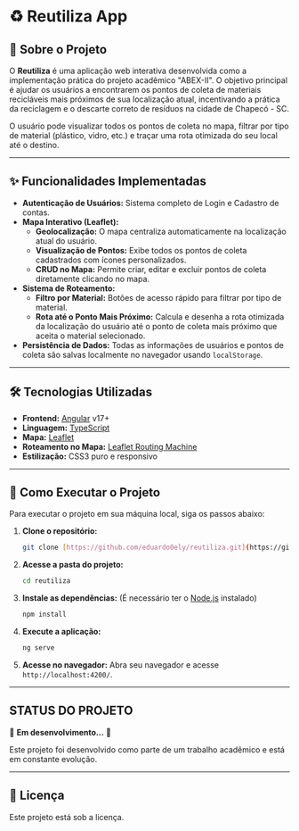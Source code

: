 # ♻️ Reutiliza App

## 🎯 Sobre o Projeto

O **Reutiliza** é uma aplicação web interativa desenvolvida como a implementação prática do projeto acadêmico "ABEX-II". O objetivo principal é ajudar os usuários a encontrarem os pontos de coleta de materiais recicláveis mais próximos de sua localização atual, incentivando a prática da reciclagem e o descarte correto de resíduos na cidade de Chapecó - SC.

O usuário pode visualizar todos os pontos de coleta no mapa, filtrar por tipo de material (plástico, vidro, etc.) e traçar uma rota otimizada do seu local até o destino.

---

## ✨ Funcionalidades Implementadas

* **Autenticação de Usuários:** Sistema completo de Login e Cadastro de contas.
* **Mapa Interativo (Leaflet):**
    * **Geolocalização:** O mapa centraliza automaticamente na localização atual do usuário.
    * **Visualização de Pontos:** Exibe todos os pontos de coleta cadastrados com ícones personalizados.
    * **CRUD no Mapa:** Permite criar, editar e excluir pontos de coleta diretamente clicando no mapa.
* **Sistema de Roteamento:**
    * **Filtro por Material:** Botões de acesso rápido para filtrar por tipo de material.
    * **Rota até o Ponto Mais Próximo:** Calcula e desenha a rota otimizada da localização do usuário até o ponto de coleta mais próximo que aceita o material selecionado.
* **Persistência de Dados:** Todas as informações de usuários e pontos de coleta são salvas localmente no navegador usando `localStorage`.

---

## 🛠️ Tecnologias Utilizadas

* **Frontend:** [Angular](https://angular.io/) v17+
* **Linguagem:** [TypeScript](https://www.typescriptlang.org/)
* **Mapa:** [Leaflet](https://leafletjs.com/)
* **Roteamento no Mapa:** [Leaflet Routing Machine](http://www.liedman.net/leaflet-routing-machine/)
* **Estilização:** CSS3 puro e responsivo

---

## 🚀 Como Executar o Projeto

Para executar o projeto em sua máquina local, siga os passos abaixo:

1.  **Clone o repositório:**
    ```bash
    git clone [https://github.com/eduardo0ely/reutiliza.git](https://github.com/eduardo0ely/reutiliza.git)
    ```

2.  **Acesse a pasta do projeto:**
    ```bash
    cd reutiliza
    ```

3.  **Instale as dependências:**
    (É necessário ter o [Node.js](https://nodejs.org/) instalado)
    ```bash
    npm install
    ```

4.  **Execute a aplicação:**
    ```bash
    ng serve
    ```

5.  **Acesse no navegador:**
    Abra seu navegador e acesse `http://localhost:4200/`.

---

## STATUS DO PROJETO

🚧 **Em desenvolvimento...** 🚧

Este projeto foi desenvolvido como parte de um trabalho acadêmico e está em constante evolução.

---

## 📄 Licença

Este projeto está sob a licença.
